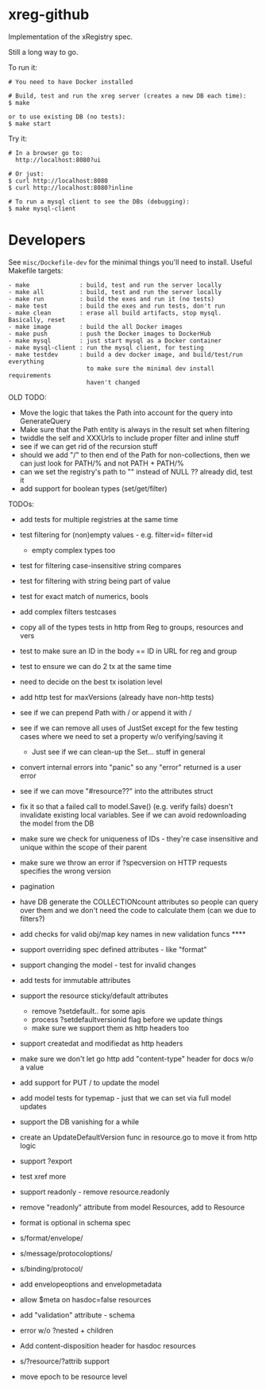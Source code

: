 # xreg-github

Implementation of the xRegistry spec.

Still a long way to go.

To run it:
```
# You need to have Docker installed

# Build, test and run the xreg server (creates a new DB each time):
$ make

or to use existing DB (no tests):
$ make start
```

Try it:
```
# In a browser go to:
  http://localhost:8080?ui

# Or just:
$ curl http://localhost:8080
$ curl http://localhost:8080?inline

# To run a mysql client to see the DBs (debugging):
$ make mysql-client
```

# Developers

See `misc/Dockefile-dev` for the minimal things you'll need to install.
Useful Makefile targets:
```
- make              : build, test and run the server locally
- make all          : build, test and run the server locally
- make run          : build the exes and run it (no tests)
- make test         : build the exes and run tests, don't run
- make clean        : erase all build artifacts, stop mysql. Basically, reset
- make image        : build the all Docker images
- make push         : push the Docker images to DockerHub
- make mysql        : just start mysql as a Docker container
- make mysql-client : run the mysql client, for testing
- make testdev      : build a dev docker image, and build/test/run everything
                      to make sure the minimal dev install requirements
                      haven't changed
```

OLD TODO:
- Move the logic that takes the Path into account for the query into
  GenerateQuery
- Make sure that the Path entity is always in the result set when filtering
- twiddle the self and XXXUrls to include proper filter and inline stuff
- see if we can get rid of the recursion stuff
- should we add "/" to then end of the Path for non-collections, then
  we can just look for PATH/%  and not PATH + PATH/%
- can we set the registry's path to "" instead of NULL ?? already did, test it
- add support for boolean types (set/get/filter)

TODOs:
- add tests for multiple registries at the same time
- test filtering for (non)empty values - e.g. filter=id=  filter=id
  - empty complex types too
- test for filtering case-insensitive string compares
- test for filtering with string being part of value
- test for exact match of numerics, bools
- add complex filters testcases
- copy all of the types tests in http from Reg to groups, resources and vers
- test to make sure an ID in the body == ID in URL for reg and group
- test to ensure we can do 2 tx at the same time
- need to decide on the best tx isolation level
- add http test for maxVersions (already have non-http tests)

- see if we can prepend Path with / or append it with /
- see if we can remove all uses of JustSet except for the few testing cases
  where we need to set a property w/o verifying/saving it
  - Just see if we can clean-up the Set... stuff in general
- convert internal errors into "panic" so any "error" returned is a user error
- see if we can move "#resource??" into the attributes struct
- fix it so that a failed call to model.Save() (e.g. verify fails) doesn't
  invalidate existing local variables. See if we can avoid redownloading the
  model from the DB
- make sure we check for uniqueness of IDs - they're case insensitive and
  unique within the scope of their parent
- make sure we throw an error if ?specversion on HTTP requests specifies the
  wrong version

- pagination
- have DB generate the COLLECTIONcount attributes so people can query over
  them and we don't need the code to calculate them (can we due to filters?)
- add checks for valid obj/map key names in new validation funcs ****
- support overriding spec defined attributes - like "format"
- support changing the model - test for invalid changes
- add tests for immutable attributes
- support the resource sticky/default attributes
  - remove ?setdefault.. for some apis
  - process ?setdefaultversionid flag before we update things
  - make sure we support them as http headers too
- support createdat and modifiedat as http headers
- make sure we don't let go http add "content-type" header for docs w/o a value
- add support for PUT / to update the model
- add model tests for typemap - just that we can set via full model updates
- support the DB vanishing for a while
- create an UpdateDefaultVersion func in resource.go to move it from http logic
- support ?export
- test xref more
- support readonly - remove resource.readonly
- remove "readonly" attribute from model Resources, add to Resource
- format is optional in schema spec
- s/format/envelope/
- s/message/protocoloptions/
- s/binding/protocol/
- add envelopeoptions and envelopmetadata
- allow $meta on hasdoc=false resources
- add "validation" attribute - schema
- error w/o ?nested + children
- Add content-disposition header for hasdoc resources
- s/?resource/?attrib support
- move epoch to be resource level
